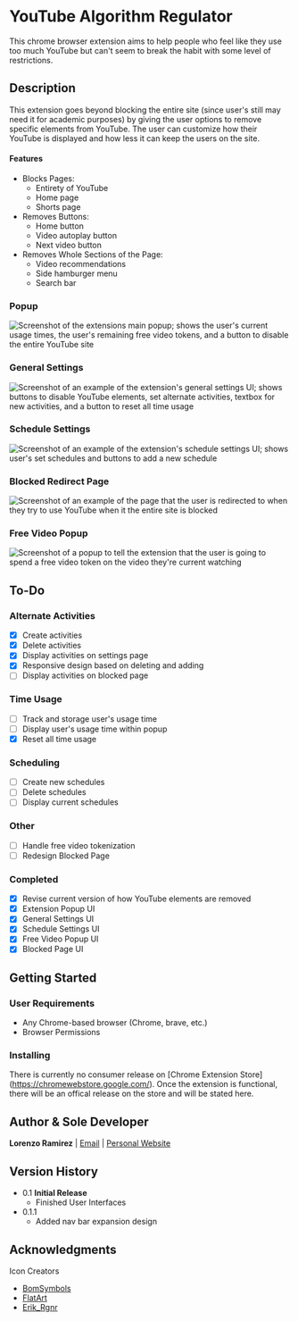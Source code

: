# YouTube Algorithm Regulator

This chrome browser extension aims to help people who feel like they use too much YouTube but can't seem to break the habit with some level of restrictions.

## Description

This extension goes beyond blocking the entire site (since user's still may need it for academic purposes) by giving the user options to remove specific elements from YouTube. The user can customize how their YouTube is displayed and how less it can keep the users on the site.

#### Features

- Blocks Pages:
  - Entirety of YouTube
  - Home page
  - Shorts page
- Removes Buttons:
  - Home button
  - Video autoplay button
  - Next video button
- Removes Whole Sections of the Page:
  - Video recommendations
  - Side hamburger menu
  - Search bar

### Popup

![Screenshot of the extensions main popup; shows the user's current usage times, the user's remaining free video tokens, and a button to disable the entire YouTube site](/images/ui-popup.png)

### General Settings

![Screenshot of an example of the extension's general settings UI; shows buttons to disable YouTube elements, set alternate activities, textbox for new activities, and a button to reset all time usage](/images/ui-general-settings.png)

### Schedule Settings

![Screenshot of an example of the extension's schedule settings UI; shows user's set schedules and buttons to add a new schedule](/images/ui-schedule-settings.png)

### Blocked Redirect Page

![Screenshot of an example of the page that the user is redirected to when they try to use YouTube when it the entire site is blocked](/images/ui-blocked-page.png)

### Free Video Popup

![Screenshot of a popup to tell the extension that the user is going to spend a free video token on the video they're current watching](/images/ui-free-videos-popup.png)

## To-Do

### Alternate Activities

- [x] Create activities
- [x] Delete activities
- [x] Display activities on settings page
- [x] Responsive design based on deleting and adding
- [ ] Display activities on blocked page

### Time Usage

- [ ] Track and storage user's usage time
- [ ] Display user's usage time within popup
- [x] Reset all time usage

### Scheduling

- [ ] Create new schedules
- [ ] Delete schedules
- [ ] Display current schedules

### Other

- [ ] Handle free video tokenization
- [ ] Redesign Blocked Page

### Completed

- [x] Revise current version of how YouTube elements are removed
- [x] Extension Popup UI
- [x] General Settings UI
- [x] Schedule Settings UI
- [x] Free Video Popup UI
- [x] Blocked Page UI

## Getting Started

### User Requirements

- Any Chrome-based browser (Chrome, brave, etc.)
- Browser Permissions

### Installing

There is currently no consumer release on [Chrome Extension Store] (https://chromewebstore.google.com/).
Once the extension is functional, there will be an offical release on the store and will be stated here.

## Author & Sole Developer

**Lorenzo Ramirez** | [Email](mailto:lorenzoramirez122@gmail.com) | [Personal Website](https://lorenzoramirezjr.com)

## Version History

- 0.1 **Initial Release**
  - Finished User Interfaces
- 0.1.1
  - Added nav bar expansion design

## Acknowledgments

Icon Creators

- [BomSymbols](https://creativemarket.com/BomSymbols)
- [FlatArt](https://www.freepik.com/author/flatart)
- [Erik_Rgnr](https://www.iconfinder.com/Erik_Rgnr)
